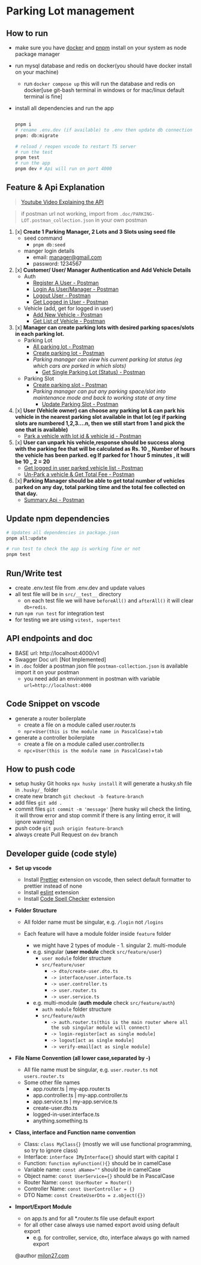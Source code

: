# Parking Lot management

## How to run

-   make sure you have [docker](https://www.docker.com/products/docker-desktop/) and [pnpm](https://pnpm.io/) install on your system as node package manager
-   run mysql database and redis on docker(you should have docker install on your machine)

    -   run `docker compose up` this will run the database and redis on docker[use git-bash terminal in windows or for mac/linux default terminal is fine]

-   install all dependencies and run the app

    ```bash

    pnpm i
    # rename .env.dev (if available) to .env then update db connection string (DATABASE_URL) and other env variable if needed
    pnpm: db:migrate

    # reload / reopen vscode to restart TS server
    # run the test
    pnpm test
    # run the app
    pnpm dev # Api will run on port 4000
    ```

## Feature & Api Explanation

> [Youtube Video Explaining the API](https://www.youtube.com/watch?v=ZPuEVA5FrAg&ab_channel=M27Lab)

> if postman url not working, import from `.doc/PARKING-LOT.postman_collection.json` in your own postman

1. [x] **Create 1 Parking Manager, 2 Lots and 3 Slots using seed file**
    - seed command
        - `pnpm db:seed`
    - manger login details
        - email: manager@gmail.com
        - password: 1234567
2. [x] **Customer/ User/ Manager Authentication and Add Vehicle Details**
    - Auth
        - [Register A User - Postman](https://www.postman.com/m27lab/workspace/classroom/request/12238877-f6f0f8ec-36a2-42b0-9430-4362f2c8d8d1)
        - [Login As User/Manager - Postman](https://www.postman.com/m27lab/workspace/classroom/request/12238877-3bf07f29-1e06-4f78-97a8-b56b2c6a1f73)
        - [Logout User - Postman](https://www.postman.com/m27lab/workspace/classroom/request/12238877-5a7f013c-f0a0-4ca8-ad11-bff8edb5a4ed)
        - [Get Logged in User - Postman](https://www.postman.com/m27lab/workspace/classroom/request/12238877-5d2663b6-b140-4a1d-815a-7fcdadddd01b)
    - Vehicle (add, get for logged in user)
        - [Add New Vehicle - Postman](https://www.postman.com/m27lab/workspace/classroom/request/12238877-7d51758d-5654-457a-9ec9-4aa23e0429da)
        - [Get List of Vehicle - Postman](https://www.postman.com/m27lab/workspace/classroom/request/12238877-983b6cd5-d1c9-4dab-8e07-277e6de02cd4)
3. [x] **Manager can create parking lots with desired parking spaces/slots in each parking lot.**
    - Parking Lot
        - [All parking lot - Postman](https://www.postman.com/m27lab/workspace/classroom/request/12238877-3e6d4947-3aed-499e-8ea5-4c9c7171d464)
        - [Create parking lot - Postman](https://www.postman.com/m27lab/workspace/classroom/request/12238877-38de8d5f-8de4-453f-b71c-502894785299)
        - _Parking manager can view his current parking lot status (eg which cars are parked in which slots)_
            - [Get Single Parking Lot (Status) - Postman](https://www.postman.com/m27lab/workspace/classroom/request/12238877-b4bb4bc6-3c60-42da-a5b3-700f3f7bdb90)
    - Parking Slot
        - [Create parking slot - Postman](https://www.postman.com/m27lab/workspace/classroom/request/12238877-5c8bee50-935c-46cf-aab8-896b3e0fc1bb)
        - _Parking manager can put any parking space/slot into maintenance mode and back to working state at any time_
            - [Update Parking Slot - Postman](https://www.postman.com/m27lab/workspace/classroom/request/12238877-ab330aab-372c-4c68-bd08-99416f68f163)
4. [x] **User (Vehicle owner) can choose any parking lot & can park his vehicle in the nearest parking slot available in that lot (eg if parking slots are numbered 1,2,3....n, then we still start from 1 and pick the one that is available)**
    - [Park a vehicle with lot id & vehicle id - Postman](https://www.postman.com/m27lab/workspace/classroom/request/12238877-646a49d6-74a4-4d27-9325-875c4ab9a612)
5. [x] **User can unpark his vehicle,response should be success along with the parking fee that will be calculated as Rs. 10 _ Number of hours the vehicle has been parked. eg If parked for 1 hour 5 minutes , it will be 10 _ 2 = 20**
    - [Get logged in user parked vehicle list - Postman](https://www.postman.com/m27lab/workspace/classroom/request/12238877-60a75acb-e3b7-4bfb-ae04-745bc3eea4b3)
    - [Un-Park a vehicle & Get Total Fee - Postman](https://www.postman.com/m27lab/workspace/classroom/request/12238877-307a41ab-0735-4fca-ade2-07c4af0b49bf)
6. [x] **Parking Manager should be able to get total number of vehicles parked on any day, total parking time and the total fee collected on that day.**
    - [Summary Api - Postman](https://www.postman.com/m27lab/workspace/classroom/request/12238877-1756f2c8-4334-41f3-8a87-f564ab11e364)

## Update npm dependencies

```bash
# Updates all dependencies in package.json
pnpm all:update

# run test to check the app is working fine or not
pnpm test
```

## Run/Write test

-   create .env.test file from .env.dev and update values
-   all test file will be in `src/__test__` directory
    -   on each test file we will have `beforeAll()` and `afterAll()` it will clear `db+redis`.
-   run `npm run test` for integration test
-   for testing we are using `vitest, supertest`

## API endpoints and doc

-   BASE url: http://localhost:4000/v1
-   Swagger Doc url: [Not Implemented]
-   in `.doc` folder a postman json file `postman-collection.json` is available import it on your postman
    -   you need add an environment in postman with variable `url=http://localhost:4000`

## Code Snippet on vscode

-   generate a router boilerplate
    -   create a file on a module called user.router.ts
    -   `npr`+`User(this is the module name in PascalCase)`+`tab`
-   generate a controller boilerplate
    -   create a file on a module called user.controller.ts
    -   `npc`+`User(this is the module name in PascalCase)`+`tab`

## How to push code

-   setup husky Git hooks `npx husky install` it will generate a husky.sh file in `.husky/_` folder
-   create new branch `git checkout -b feature-branch`
-   add files `git add .`
-   commit files `git commit -m 'message'` [here husky wil check the linting, it will throw error and stop commit if there is any linting error, it will ignore warning]
-   push code `git push origin feature-branch`
-   always create Pull Request on `dev` branch

## Developer guide (code style)

-   **Set up vscode**
    -   Install [Prettier](https://marketplace.visualstudio.com/items?itemName=esbenp.prettier-vscode) extension on vscode, then select default formatter to prettier instead of none
    -   Install [eslint](https://marketplace.visualstudio.com/items?itemName=dbaeumer.vscode-eslint) extension
    -   Install [Code Spell Checker](https://marketplace.visualstudio.com/items?itemName=streetsidesoftware.code-spell-checker) extension
-   **Folder Structure**

    -   All folder name must be singular, e.g. `/login` not `/logins`
    -   Each feature will have a module folder inside `feature` folder

        -   we might have 2 types of module - 1. singular 2. multi-module
        -   e.g. singular (**user module** check `src/feature/user`)
            -   `user module` folder structure
            -   `src/feature/user`
                -   `-> dto/create-user.dto.ts`
                -   `-> interface/user.interface.ts`
                -   `-> user.controller.ts`
                -   `-> user.router.ts`
                -   `-> user.service.ts`
        -   e.g. multi-module (**auth module** check `src/feature/auth`)
            -   `auth module` folder structure
            -   `src/feature/auth`
                -   `-> auth.router.ts(this is the main router where all the sub singular module will connect)`
                -   `-> login-register[act as single module]`
                -   `-> logout[act as single module]`
                -   `-> verify-email[act as single module]`

-   **File Name Convention (all lower case,separated by -)**
    -   All file name must be singular, e.g. `user.router.ts` not `users.router.ts`
    -   Some other file names
        -   app.router.ts | my-app.router.ts
        -   app.controller.ts | my-app.controller.ts
        -   app.service.ts | my-app.service.ts
        -   create-user.dto.ts
        -   logged-in-user.interface.ts
        -   anything.something.ts
-   **Class, interface and Function name convention**
    -   Class: `class MyClass{}` (mostly we will use functional programming, so try to ignore class)
    -   Interface: `interface IMyInterface{}` should start with capital `I`
    -   Function: `function myFunction(){}` should be in camelCase
    -   Variable name: `const aName=""` should be in camelCase
    -   Object name: `const UserService={}` should be in PascalCase
    -   Router Name: `const UserRouter = Router()`
    -   Controller Name: `const UserController = {}`
    -   DTO Name: `const CreateUserDto = z.object({})`
-   **Import/Export Module**

    -   on app.ts and for all \*.router.ts file use default export
    -   for all other case always use named export avoid using default export
        -   e.g. for controller, service, dto, interface always go with named export

    @author
    [milon27.com](https://milon27.com)
